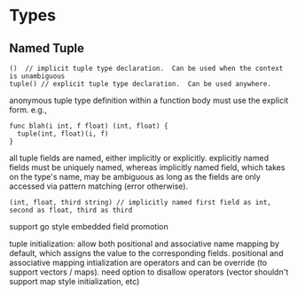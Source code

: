 # Types

## Named Tuple

```
()  // implicit tuple type declaration.  Can be used when the context is unambiguous
tuple() // explicit tuple type declaration.  Can be used anywhere.
```

anonymous tuple type definition within a function body must use the explicit form. e.g.,
```
func blah(i int, f float) (int, float) {
  tuple(int, float)(i, f)
}
```

all tuple fields are named, either implicitly or explicitly.  explicitly named fields must be uniquely named, whereas implicitly named field, which takes on the type's name, may be ambiguous as long as the fields are only accessed via pattern matching (error otherwise).

```
(int, float, third string) // implicitly named first field as int, second as float, third as third
```

support go style embedded field promotion

tuple initialization: allow both positional and associative name mapping by default, which assigns the value to the corresponding fields.  positional and associative mapping intialization are operators and can be override (to support vectors / maps).  need option to disallow operators (vector shouldn't support map style initialization, etc)
